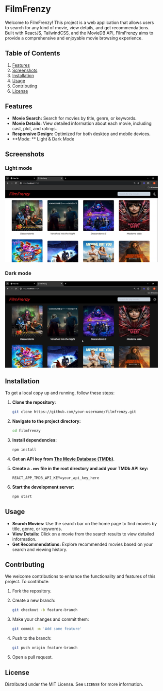 # FilmFrenzy

Welcome to FilmFrenzy! This project is a web application that allows users to search for any kind of movie, view details, and get recommendations. Built with ReactJS, TailwindCSS, and the MovieDB API, FilmFrenzy aims to provide a comprehensive and enjoyable movie browsing experience.

## Table of Contents

1. [Features](#features)
2. [Screenshots](#screenshots)
3. [Installation](#installation)
4. [Usage](#usage)
5. [Contributing](#contributing)
6. [License](#license)

## Features

- **Movie Search:** Search for movies by title, genre, or keywords.
- **Movie Details:** View detailed information about each movie, including cast, plot, and ratings.
- **Responsive Design:** Optimized for both desktop and mobile devices.
- **Mode: ** Light & Dark Mode

## Screenshots


### Light mode
![Search Results](scrimages/1.png)

### Dark mode
![Movie Details](scrimages/2.png)

## Installation

To get a local copy up and running, follow these steps:

1. **Clone the repository:**

    ```bash
    git clone https://github.com/your-username/filmfrenzy.git
    ```

2. **Navigate to the project directory:**

    ```bash
    cd filmfrenzy
    ```

3. **Install dependencies:**

    ```bash
    npm install
    ```

4. **Get an API key from [The Movie Database (TMDb)](https://www.themoviedb.org/).**

5. **Create a `.env` file in the root directory and add your TMDb API key:**

    ```env
    REACT_APP_TMDB_API_KEY=your_api_key_here
    ```

6. **Start the development server:**

    ```bash
    npm start
    ```

## Usage

- **Search Movies:** Use the search bar on the home page to find movies by title, genre, or keywords.
- **View Details:** Click on a movie from the search results to view detailed information.
- **Get Recommendations:** Explore recommended movies based on your search and viewing history.

## Contributing

We welcome contributions to enhance the functionality and features of this project. To contribute:

1. Fork the repository.
2. Create a new branch:

    ```bash
    git checkout -b feature-branch
    ```

3. Make your changes and commit them:

    ```bash
    git commit -m 'Add some feature'
    ```

4. Push to the branch:

    ```bash
    git push origin feature-branch
    ```

5. Open a pull request.

## License

Distributed under the MIT License. See `LICENSE` for more information.
